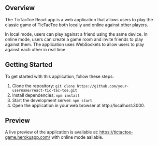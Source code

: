 ## Overview

The TicTacToe React app is a web application that allows users to play the classic game of TicTacToe both locally and online against other players.

In local mode, users can play against a friend using the same device. In online mode, users can create a game room and invite friends to play against them. The application uses WebSockets to allow users to play against each other in real time.

## Getting Started

To get started with this application, follow these steps:

1. Clone the repository: `git clone https://github.com/your-username/react-tic-tac-toe.git`
2. Install dependencies: `npm install`
3. Start the development server: `npm start`
4. Open the application in your web browser at http://localhost:3000.

## Preview 

A live preview of the application is available at: https://tictactoe-game.herokuapp.com/ with online mode aailable.

